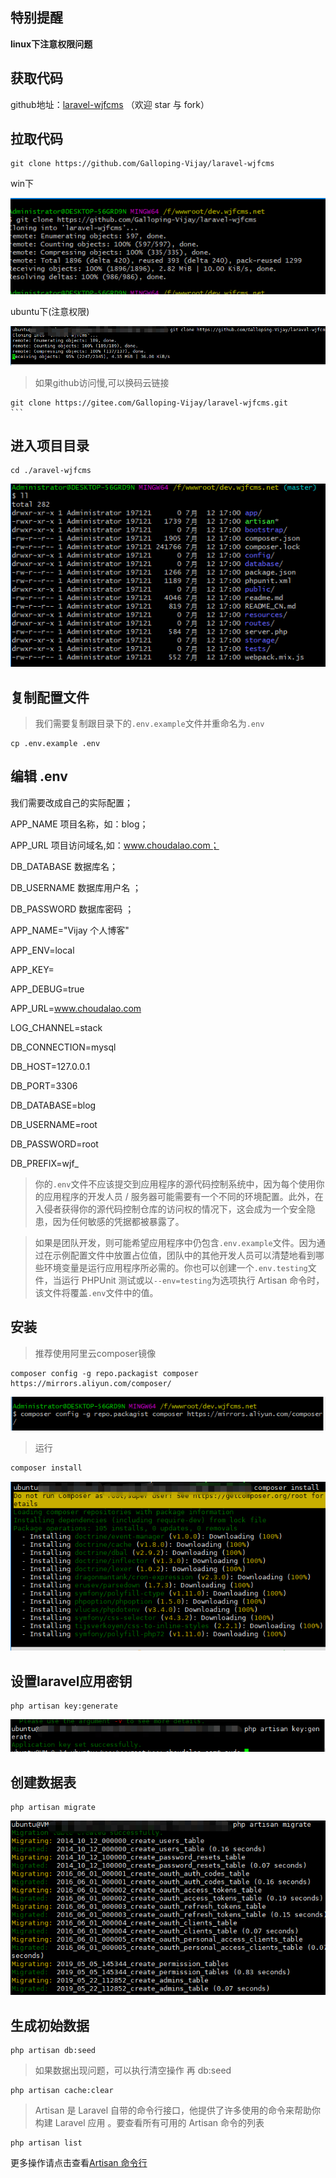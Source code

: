 ## 特别提醒

**linux下注意权限问题**

## 获取代码

github地址：[laravel-wjfcms](https://github.com/Galloping-Vijay/laravel-wjfcms) （欢迎 star 与 fork）

## 拉取代码

~~~shell
git clone https://github.com/Galloping-Vijay/laravel-wjfcms
~~~

win下

![screenshot_1562922175293](./images/screenshot_1562922175293.png)

ubuntu下(注意权限)

![screenshot_1565618633020](./images/screenshot_1565618633020.png)



> 如果github访问慢,可以换码云链接 

```shell
git clone https://gitee.com/Galloping-Vijay/laravel-wjfcms.git
​```
```



## 进入项目目录

~~~shell
cd ./aravel-wjfcms
~~~

![screenshot_1562922540161](./images/screenshot_1562922540161.png)

## 复制配置文件

> 我们需要复制跟目录下的`.env.example`文件并重命名为`.env`

~~~shell
cp .env.example .env
~~~

## 编辑 .env

我们需要改成自己的实际配置；  

APP_NAME 项目名称，如：blog；  

APP_URL 项目访问域名,如：www.choudalao.com；  

DB_DATABASE 数据库名；  

DB_USERNAME 数据库用户名 ；  

DB_PASSWORD 数据库密码 ；

APP_NAME="Vijay 个人博客"

APP_ENV=local

APP_KEY=

APP_DEBUG=true

APP_URL=www.choudalao.com

 

LOG_CHANNEL=stack

 

DB_CONNECTION=mysql

DB_HOST=127.0.0.1

DB_PORT=3306

DB_DATABASE=blog

DB_USERNAME=root

DB_PASSWORD=root

DB_PREFIX=wjf_



> 你的`.env`文件不应该提交到应用程序的源代码控制系统中，因为每个使用你的应用程序的开发人员 / 服务器可能需要有一个不同的环境配置。此外，在入侵者获得你的源代码控制仓库的访问权的情况下，这会成为一个安全隐患，因为任何敏感的凭据都被暴露了。

> 如果是团队开发，则可能希望应用程序中仍包含`.env.example`文件。因为通过在示例配置文件中放置占位值，团队中的其他开发人员可以清楚地看到哪些环境变量是运行应用程序所必需的。你也可以创建一个`.env.testing`文件，当运行 PHPUnit 测试或以`--env=testing`为选项执行 Artisan 命令时，该文件将覆盖`.env`文件中的值。

## 安装

> 推荐使用阿里云composer镜像

```shell
composer config -g repo.packagist composer https://mirrors.aliyun.com/composer/
```

![screenshot_1562922244379](./images/screenshot_1562922244379.png)

> 运行

~~~powershell
composer install 
~~~

![composer_install](./images/composer_install.png)

## 设置laravel应用密钥

~~~shell
php artisan key:generate
~~~

![](./images/generate.png)

## 创建数据表

~~~shell
php artisan migrate
~~~

![migrate](./images/migrate.png)

## 生成初始数据

~~~shell
php artisan db:seed
~~~

> 如果数据出现问题，可以执行清空操作 再 db:seed

~~~
php artisan cache:clear
~~~

> Artisan 是 Laravel 自带的命令行接口，他提供了许多使用的命令来帮助你构建 Laravel 应用 。要查看所有可用的 Artisan 命令的列表

```shell
php artisan list
```

更多操作请点击查看[Artisan 命令行](https://learnku.com/docs/laravel/5.8/artisan/3913)

